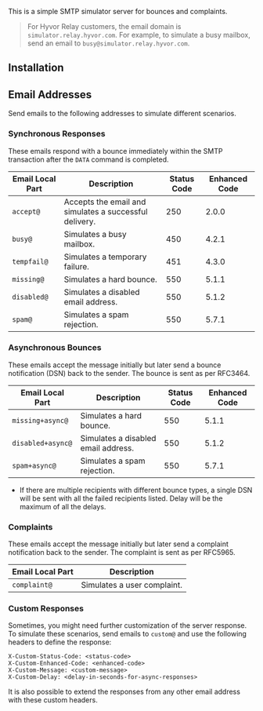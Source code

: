 This is a simple SMTP simulator server for bounces and complaints. 

> For Hyvor Relay customers, the email domain is `simulator.relay.hyvor.com`. For example, to simulate a busy mailbox, send an email to `busy@simulator.relay.hyvor.com`.

## Installation

<!--  -->

## Email Addresses

Send emails to the following addresses to simulate different scenarios.

### Synchronous Responses

These emails respond with a bounce immediately within the SMTP transaction after the `DATA` command is completed.

| Email Local Part | Description                                            | Status Code | Enhanced Code |
| ---------------- | ------------------------------------------------------ | ----------- | ------------- |
| `accept@`        | Accepts the email and simulates a successful delivery. | 250         | 2.0.0         |
| `busy@`          | Simulates a busy mailbox.                              | 450         | 4.2.1         |
| `tempfail@`      | Simulates a temporary failure.                         | 451         | 4.3.0         |
| `missing@`       | Simulates a hard bounce.                               | 550         | 5.1.1         |
| `disabled@`      | Simulates a disabled email address.                    | 550         | 5.1.2         |
| `spam@`          | Simulates a spam rejection.                            | 550         | 5.7.1         |

### Asynchronous Bounces

These emails accept the message initially but later send a bounce notification (DSN) back to the sender. The bounce is sent as per RFC3464.

| Email Local Part  | Description                         | Status Code | Enhanced Code |
| ----------------- | ----------------------------------- | ----------- | ------------- |
| `missing+async@`  | Simulates a hard bounce.            | 550         | 5.1.1         |
| `disabled+async@` | Simulates a disabled email address. | 550         | 5.1.2         |
| `spam+async@`     | Simulates a spam rejection.         | 550         | 5.7.1         |

- If there are multiple recipients with different bounce types, a single DSN will be sent with all the failed recipients listed. Delay will be the maximum of all the delays.

### Complaints

These emails accept the message initially but later send a complaint notification back to the sender. The complaint is sent as per RFC5965.

| Email Local Part | Description                 |
| ---------------- | --------------------------- |
| `complaint@`     | Simulates a user complaint. |

### Custom Responses

Sometimes, you might need further customization of the server response. To simulate these scenarios, send emails to `custom@` and use the following headers to define the response:

```
X-Custom-Status-Code: <status-code>
X-Custom-Enhanced-Code: <enhanced-code>
X-Custom-Message: <custom-message>
X-Custom-Delay: <delay-in-seconds-for-async-responses>
```

It is also possible to extend the responses from any other email address with these custom headers.